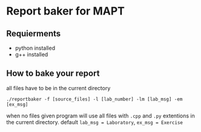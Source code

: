 # Report baker for MAPT

## Requierments
- python installed
- g++ installed

## How to bake your report
all files have to be in the current directory
```shell
./reportbaker -f [source_files] -l [lab_number] -lm [lab_msg] -em [ex_msg]
```
when no files given program will use all files with `.cpp` and `.py` extentions in the current directory. 
default `lab_msg = Laboratory`, `ex_msg = Exercise`
